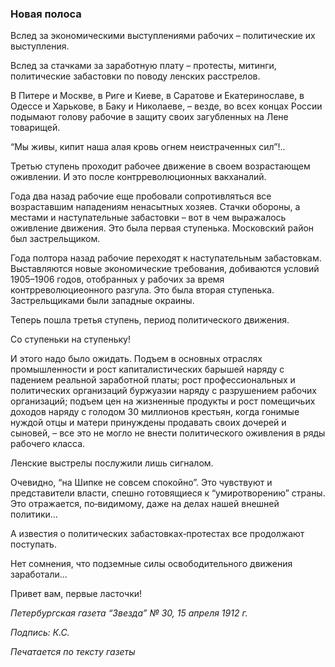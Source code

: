 ### Новая полоса

Вслед за экономическими выступлениями рабочих – политические их выступления.

Вслед за стачками за заработную плату – протесты, митинги, политические забастовки по поводу ленских расстрелов.

В Питере и Москве, в Риге и Киеве, в Саратове и Екатеринославе, в Одессе и Харькове, в Баку и Николаеве, – везде, во всех концах России подымают голову рабочие в защиту своих загубленных на Лене товарищей.

“Мы живы, кипит наша алая кровь огнем неистраченных сил”!..

Третью ступень проходит рабочее движение в своем возрастающем оживлении. И это после контрреволюционных вакханалий.

Года два назад рабочие еще пробовали сопротивляться все возраставшим нападениям ненасытных хозяев. Стачки обороны, а местами и наступательные забастовки – вот в чем выражалось оживление движения. Это была первая ступенька. Московский район был застрельщиком.

Года полтора назад рабочие переходят к наступательным забастовкам. Выставляются новые экономические требования, добиваются условий 1905–1906 годов, отобранных у рабочих за время контрреволюциеонного разгула. Это была вторая ступенька. Застрельщиками были западные окраины.

Теперь пошла третья ступень, период политического движения.

Со ступеньки на ступеньку!

И этого надо было ожидать. Подъем в основных отраслях промышленности и рост капиталистических барышей наряду с падением реальной заработной платы; рост профессиональных и политических организаций буржуазии наряду с разрушением рабочих организаций; подъем цен на жизненные продукты и рост помещичьих доходов наряду с голодом 30 миллионов крестьян, когда гонимые нуждой отцы и матери принуждены продавать своих дочерей и сыновей, – все это не могло не внести политического оживления в ряды рабочего класса.

Ленские выстрелы послужили лишь сигналом.

Очевидно, “на Шипке не совсем спокойно”. Это чувствуют и представители власти, спешно готовящиеся к “умиротворению” страны. Это отражается, по‑видимому, даже на делах нашей внешней политики…

А известия о политических забастовках‑протестах все продолжают поступать.

Нет сомнения, что подземные силы освободительного движения заработали…

Привет вам, первые ласточки!

_Петербургская газета “Звезда” № 30, 15 апреля 1912 г._

_Подпись: К.С._

_Печатается по тексту газеты_